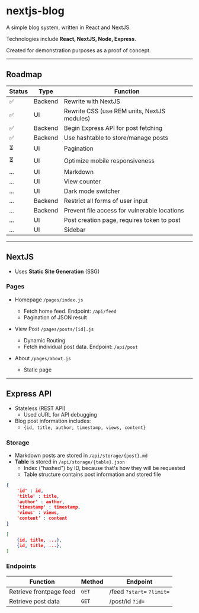 # nextjs-blog 

A simple blog system, written in React and NextJS. 

Technologies include **React, NextJS, Node, Express**.

Created for demonstration purposes as a proof of concept.

---

## Roadmap
Status | Type | Function
-------|----------|----------
✅ | Backend | Rewrite with NextJS 
✅ | UI | Rewrite CSS (use REM units, NextJS modules) 
✅ | Backend | Begin Express API for post fetching 
✅ | Backend | Use hashtable to store/manage posts
⏳ | UI | Pagination
⏳ | UI | Optimize mobile responsiveness 
... | UI | Markdown 
... | UI | View counter
... | UI | Dark mode switcher
... | Backend | Restrict all forms of user input
... | Backend | Prevent file access for vulnerable locations 
... | UI | Post creation page, requires token to post
... | UI | Sidebar

---

## NextJS
* Uses **Static Site Generation** (SSG)

### **Pages**
* Homepage `/pages/index.js`
    * Fetch home feed. Endpoint: `/api/feed`
    * Pagination of JSON result

* View Post `/pages/posts/[id].js`
    * Dynamic Routing
    * Fetch individual post data. Endpoint: `/api/post`

* About `/pages/about.js` 
    * Static page

---

## Express API
* Stateless (REST API)
    * Used cURL for API debugging
* Blog post information includes:
    * `{id, title, author, timestamp, views, content}`

### Storage
* Markdown posts are stored in `/api/storage/{post}.md` 
* **Table** is stored in `/api/storage/{table}.json`
    * Index ("hashed") by ID, because that's how they will be requested
    * Table structure contains post information and stored file
```json
{
    'id' : id,
    'title' : title,
    'author' : author,
    'timestamp' : timestamp,
    'views' : views,
    'content' : content
}
```

```json
[
    {id, title, ...},
    {id, title, ...},
]
```

### **Endpoints**
Function | Method | Endpoint
---------|--------|-----------
Retrieve frontpage feed | `GET` | /feed `?start=` `?limit=`
Retrieve post data | `GET` | /post/id `?id=`
